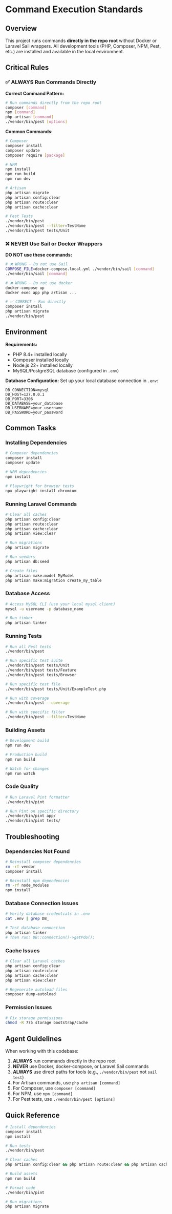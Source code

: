 # Command Execution Standards

## Overview
This project runs commands **directly in the repo root** without Docker or Laravel Sail wrappers. All development tools (PHP, Composer, NPM, Pest, etc.) are installed and available in the local environment.

## Critical Rules

### ✅ ALWAYS Run Commands Directly

**Correct Command Pattern:**
```bash
# Run commands directly from the repo root
composer [command]
npm [command]
php artisan [command]
./vendor/bin/pest [options]
```

**Common Commands:**
```bash
# Composer
composer install
composer update
composer require [package]

# NPM
npm install
npm run build
npm run dev

# Artisan
php artisan migrate
php artisan config:clear
php artisan route:clear
php artisan cache:clear

# Pest Tests
./vendor/bin/pest
./vendor/bin/pest --filter=TestName
./vendor/bin/pest tests/Unit
```

### ❌ NEVER Use Sail or Docker Wrappers

**DO NOT use these commands:**
```bash
# ❌ WRONG - Do not use Sail
COMPOSE_FILE=docker-compose.local.yml ./vendor/bin/sail [command]
./vendor/bin/sail [command]

# ❌ WRONG - Do not use docker
docker-compose up
docker exec app php artisan ...

# ✅ CORRECT - Run directly
composer install
php artisan migrate
./vendor/bin/pest
```

## Environment

**Requirements:**
- PHP 8.4+ installed locally
- Composer installed locally
- Node.js 22+ installed locally
- MySQL/PostgreSQL database (configured in `.env`)

**Database Configuration:**
Set up your local database connection in `.env`:
```env
DB_CONNECTION=mysql
DB_HOST=127.0.0.1
DB_PORT=3306
DB_DATABASE=your_database
DB_USERNAME=your_username
DB_PASSWORD=your_password
```

## Common Tasks

### Installing Dependencies
```bash
# Composer dependencies
composer install
composer update

# NPM dependencies
npm install

# Playwright for browser tests
npx playwright install chromium
```

### Running Laravel Commands
```bash
# Clear all caches
php artisan config:clear
php artisan route:clear
php artisan cache:clear
php artisan view:clear

# Run migrations
php artisan migrate

# Run seeders
php artisan db:seed

# Create files
php artisan make:model MyModel
php artisan make:migration create_my_table
```

### Database Access
```bash
# Access MySQL CLI (use your local mysql client)
mysql -u username -p database_name

# Run tinker
php artisan tinker
```

### Running Tests
```bash
# Run all Pest tests
./vendor/bin/pest

# Run specific test suite
./vendor/bin/pest tests/Unit
./vendor/bin/pest tests/Feature
./vendor/bin/pest tests/Browser

# Run specific test file
./vendor/bin/pest tests/Unit/ExampleTest.php

# Run with coverage
./vendor/bin/pest --coverage

# Run with specific filter
./vendor/bin/pest --filter=TestName
```

### Building Assets
```bash
# Development build
npm run dev

# Production build
npm run build

# Watch for changes
npm run watch
```

### Code Quality
```bash
# Run Laravel Pint formatter
./vendor/bin/pint

# Run Pint on specific directory
./vendor/bin/pint app/
./vendor/bin/pint tests/
```

## Troubleshooting

### Dependencies Not Found
```bash
# Reinstall composer dependencies
rm -rf vendor
composer install

# Reinstall npm dependencies
rm -rf node_modules
npm install
```

### Database Connection Issues
```bash
# Verify database credentials in .env
cat .env | grep DB_

# Test database connection
php artisan tinker
# Then run: DB::connection()->getPdo();
```

### Cache Issues
```bash
# Clear all Laravel caches
php artisan config:clear
php artisan route:clear
php artisan cache:clear
php artisan view:clear

# Regenerate autoload files
composer dump-autoload
```

### Permission Issues
```bash
# Fix storage permissions
chmod -R 775 storage bootstrap/cache
```

## Agent Guidelines

When working with this codebase:

1. **ALWAYS** run commands directly in the repo root
2. **NEVER** use Docker, docker-compose, or Laravel Sail commands
3. **ALWAYS** use direct paths for tools (e.g., `./vendor/bin/pest` not `sail test`)
4. For Artisan commands, use `php artisan [command]`
5. For Composer, use `composer [command]`
6. For NPM, use `npm [command]`
7. For Pest tests, use `./vendor/bin/pest [options]`

## Quick Reference

```bash
# Install dependencies
composer install
npm install

# Run tests
./vendor/bin/pest

# Clear caches
php artisan config:clear && php artisan route:clear && php artisan cache:clear

# Build assets
npm run build

# Format code
./vendor/bin/pint

# Run migrations
php artisan migrate
```
